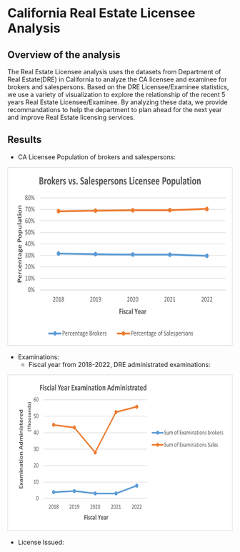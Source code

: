 # California Real Estate Licensee Analysis

## Overview of the analysis
The Real Estate Licensee analysis uses the datasets from Department of Real Estate(DRE) in California to analyze the CA licensee and examinee for brokers and salespersons. Based on the DRE Licensee/Examinee statistics, we use a variety of visualization to explore the relationship of the recent 5 years Real Estate Licensee/Examinee. By analyzing these data, we provide recommandations to help the department to plan ahead for the next year and improve Real Estate licensing services.

## Results
- CA Licensee Population of brokers and salespersons: 
 
<p align=center>
  <img src= 'Resources/images/Percentage_pop.png' width=650 height=400> </p>
  
- Examinations: 
  - Fiscal year from 2018-2022, DRE administrated examinations:
<p align=center>
  <img src='Resources/images/Examination_administrated.png' width=650 height=350> </p>
  
  
 - License Issued:

<p align=center><img src='Resources/images/


## Summary


### Resources
1. https://www.dre.ca.gov/Stats

_______________________________________________________________________________________________________________________________________________________________

- Project Contributor: Phoebe J. Miao
- Email: phoebem2021data@gmail.com
